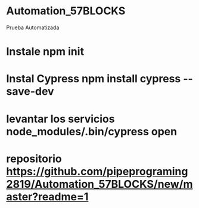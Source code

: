 # Automation_57BLOCKS
Prueba Automatizada
# Instale  npm init
# Instal Cypress  npm install cypress --save-dev
# levantar los servicios node_modules/.bin/cypress open
# repositorio https://github.com/pipeprograming2819/Automation_57BLOCKS/new/master?readme=1
